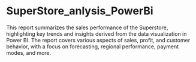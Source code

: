 # SuperStore_anlysis_PowerBi
This report summarizes the sales performance of the Superstore, highlighting key trends and insights derived from the data visualization in Power BI. The report covers various aspects of sales, profit, and customer behavior, with a focus on forecasting, regional performance, payment modes, and more.
